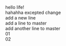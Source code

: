 hello life!  
hahahha excepted change  
add a new line  
add a line to master  
add another line to master  
01  
02  
